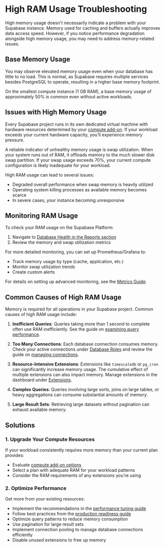 # High RAM Usage Troubleshooting

High memory usage doesn't necessarily indicate a problem with your Supabase instance. Memory used for caching and buffers actually improves data access speed. However, if you notice performance degradation alongside high memory usage, you may need to address memory-related issues.

## Base Memory Usage

You may observe elevated memory usage even when your database has little to no load. This is normal, as Supabase requires multiple services besides PostgreSQL to operate, resulting in a higher base memory footprint.

On the smallest compute instance (1 GB RAM), a base memory usage of approximately 50% is common even without active workloads.

## Issues with High Memory Usage

Every Supabase project runs in its own dedicated virtual machine with hardware resources determined by your [compute add-on](https://supabase.com/docs/guides/platform/compute-add-ons). If your workload exceeds your current hardware capacity, you'll experience memory pressure.

A reliable indicator of unhealthy memory usage is swap utilization. When your system runs out of RAM, it offloads memory to the much slower disk swap partition. If your swap usage exceeds 70%, your current compute configuration is likely inadequate for your workload.

High RAM usage can lead to several issues:

- Degraded overall performance when swap memory is heavily utilized
- Operating system killing processes as available memory becomes scarce
- In severe cases, your instance becoming unresponsive

## Monitoring RAM Usage

To check your RAM usage on the Supabase Platform:
1. Navigate to [Database Health in the Reports section](https://supabase.com/dashboard/project/_/reports/database)
2. Review the memory and swap utilization metrics

For more detailed monitoring, you can set up Prometheus/Grafana to:
- Track memory usage by type (cache, application, etc.)
- Monitor swap utilization trends
- Create custom alerts

For details on setting up advanced monitoring, see the [Metrics Guide](https://supabase.com/docs/guides/platform/metrics).

## Common Causes of High RAM Usage

Memory is required for all operations in your Supabase project. Common causes of high RAM usage include:

1. **Inefficient Queries**: Queries taking more than 1 second to complete often use RAM inefficiently. See the guide on [examining query performance](https://supabase.com/docs/guides/platform/performance#examining-query-performance).

2. **Too Many Connections**: Each database connection consumes memory. Check your active connections under [Database Roles](https://supabase.com/dashboard/project/_/database/roles) and review the guide on [managing connections](https://supabase.com/docs/guides/platform/troubleshooting#too-many-open-connections).

3. **Resource-Intensive Extensions**: Extensions like `timescaledb` or `pg_cron` can significantly increase memory usage. The cumulative effect of multiple extensions can also impact memory. Manage extensions in the dashboard under [Extensions](https://supabase.com/dashboard/project/_/database/extensions).

4. **Complex Queries**: Queries involving large sorts, joins on large tables, or heavy aggregations can consume substantial amounts of memory.

5. **Large Result Sets**: Retrieving large datasets without pagination can exhaust available memory.

## Solutions

### 1. Upgrade Your Compute Resources

If your workload consistently requires more memory than your current plan provides:

- Evaluate [compute add-on options](https://supabase.com/dashboard/project/_/settings/compute-and-disk)
- Select a plan with adequate RAM for your workload patterns
- Consider the RAM requirements of any extensions you're using

### 2. Optimize Performance

Get more from your existing resources:

- Implement the recommendations in the [performance tuning guide](https://supabase.com/docs/guides/platform/performance#examining-query-performance)
- Follow best practices from the [production readiness guide](https://supabase.com/docs/guides/platform/going-into-prod#performance)
- Optimize query patterns to reduce memory consumption
- Use pagination for large result sets
- Implement connection pooling to manage database connections efficiently
- Disable unused extensions to free up memory
